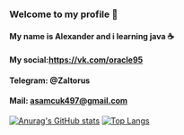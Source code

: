 ### Welcome to my profile 👋
#### My name is Alexander and i learning java ☕️
#### My social:https://vk.com/oracle95
#### Telegram: @Zaltorus
#### Mail: asamcuk497@gmail.com
 
[![Anurag's GitHub stats](https://github-readme-stats.vercel.app/api?username=Zaltorus&theme=dark&count_private=true&show_icons=true)](https://github.com/anuraghazra/github-readme-stats)
[![Top Langs](https://github-readme-stats.vercel.app/api/top-langs/?username=Zaltorus&theme=dark&count_private=true&show_icons=true)](https://github.com/anuraghazra/github-readme-stats)
<!--
**Zaltorus/Zaltorus** is a ✨ _special_ ✨ repository because its `README.md` (this file) appears on your GitHub profile.

Here are some ideas to get you started:

- 🔭 I’m currently working on ...
- 🌱 I’m currently learning ...
- 👯 I’m looking to collaborate on ...
- 🤔 I’m looking for help with ...
- 💬 Ask me about ...
- 📫 How to reach me: ...
- 😄 Pronouns: ...
- ⚡ Fun fact: ...
-->
